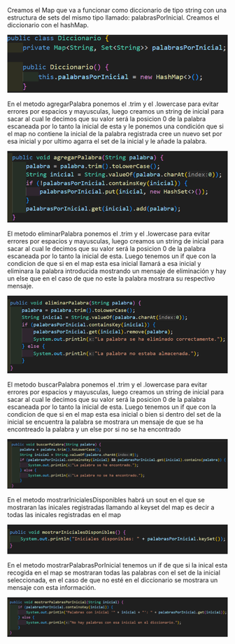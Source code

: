 Creamos el Map que va a funcionar como diccionario de tipo string con una estructura de sets del mismo tipo llamado: palabrasPorInicial. Creamos el diccionario con el hashMap.

![alt.text](/docs/images/diccionario1.png)

En el metodo agregarPalabra ponemos el .trim y el .lowercase para evitar errores por espacios y mayusculas, luego creamos un string de inicial para sacar al cual le decimos que su valor será la posicion 0 de la palabra escaneada por lo tanto la inicial de esta y le ponemos una condición que si el map no contiene la inicial de la palabra registrada cree un nuevo set por esa inicial y por ultimo agarra el set de la inicial y le añade la palabra.

![alt.text](/docs/images/diccionario2.png)

El metodo eliminarPalabra ponemos el .trim y el .lowercase para evitar errores por espacios y mayusculas, luego creamos un string de inicial para sacar al cual le decimos que su valor será la posicion 0 de la palabra escaneada por lo tanto la inicial de esta.
Luego tenemos un if que con la condicion de que si en el map esta esa inicial llamará a esa inicial y eliminara la palabra introducida mostrando un mensaje de eliminación y hay un else que en el caso de que no este la palabra mostrara su respectivo mensaje.

![alt.text](/docs/images/diccionario3.png)

El metodo buscarPalabra ponemos el .trim y el .lowercase para evitar errores por espacios y mayusculas, luego creamos un string de inicial para sacar al cual le decimos que su valor será la posicion 0 de la palabra escaneada por lo tanto la inicial de esta.
Luego tenemos un if que con la condicion de que si en el map esta esa inicial o bien si dentro del set de la inicial se encuentra la palabra se mostrara un mensaje de que se ha encontreado la palabra y un else por si no se ha encontrado

![alt.text](/docs/images/diccionario4.png)

En el metodo mostrarInicialesDisponibles habrá un sout en el que se mostraran las inicales registradas llamando al keyset del map es decir a todas las inicales registradas en el map

![alt.text](/docs/images/diccionario5.png)

En el metodo mostrarPalabrasPorInicial tenemos un if de que si la inical esta recogida en el map se mostraran todas las palabras con el set de la inicial seleccionada, en el caso de que no esté en el diccionario se mostrara un mensaje con esta información.

![alt.text](/docs/images/diccionario6.png)
